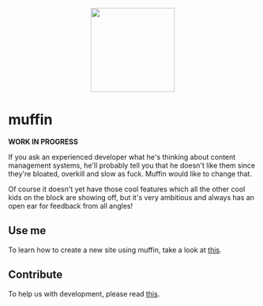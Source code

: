 <p align="center">
  <a href="http://muffin.cafe">
    <img src="http://i.imgur.com/buhMCWz.png" width="170">
  </a>
</p>

# muffin

**WORK IN PROGRESS**

If you ask an experienced developer what he's thinking about content management systems, he'll probably tell you that he doesn't like them since they're bloated, overkill and slow as fuck. Muffin would like to change that.

Of course it doesn't yet have those cool features which all the other cool kids on the block are showing off, but it's very ambitious and always has an open ear for feedback from all angles!

## Use me

To learn how to create a new site using muffin, take a look at [this](http://muffin.cafe/guide/get-started).

## Contribute

To help us with development, please read [this](CONTRIBUTING.md).
